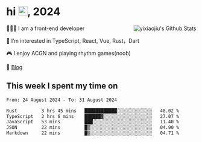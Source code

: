<h1> hi <img src="https://raw.githubusercontent.com/blackcater/blackcater/main/images/Hi.gif" height="24" />, 2024 </h1>

<img align="right" src="https://bad-apple-github-readme.vercel.app/api?show_icons=true&hide_title=true&hide_rank=true&count_private=true&show_bg=1&username=yixiaojiu" alt="yixiaojiu's Github Stats"/>

🧑🏻‍💻 I am a front-end developer

👀 I’m interested in TypeScript, React, Vue, Rust，Dart

🎮 I enjoy ACGN and playing rhythm games(noob)

📝 [Blog](https://note.yixiaojiu.top)

## This week I spent my time on

<!--START_SECTION:waka-->

```txt
From: 24 August 2024 - To: 31 August 2024

Rust         3 hrs 45 mins   ████████████░░░░░░░░░░░░░   48.02 %
TypeScript   2 hrs 6 mins    ██████▓░░░░░░░░░░░░░░░░░░   27.07 %
JavaScript   53 mins         ███░░░░░░░░░░░░░░░░░░░░░░   11.40 %
JSON         22 mins         █▒░░░░░░░░░░░░░░░░░░░░░░░   04.90 %
Markdown     22 mins         █▒░░░░░░░░░░░░░░░░░░░░░░░   04.71 %
```

<!--END_SECTION:waka-->
